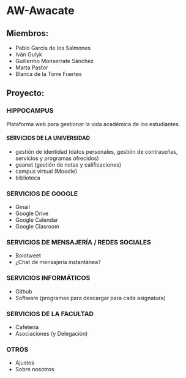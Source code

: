 # AW-Awacate

## Miembros:
* Pablo García de los Salmones
* Iván Gulyk
* Guillermo Monserrate Sánchez
* Marta Pastor
* Blanca de la Torre Fuertes

## Proyecto: 

### HIPPOCAMPUS

Plataforma web para gestionar la vida académica de los estudiantes.


#### SERVICIOS DE LA UNIVERSIDAD
- gestión de identidad (datos personales, gestión de contraseñas, servicios y programas ofrecidos)
- geanet (gestión de notas y calificaciones)
- campus virtual (Moodle)
- biblioteca


### SERVICIOS DE GOOGLE
- Gmail
- Google Drive
- Google Calendar
- Google Clasroom


### SERVICIOS DE MENSAJERÍA / REDES SOCIALES
- Bolotweet
- ¿Chat de mensajería instantánea?


### SERVICIOS INFORMÁTICOS
- Github
- Software (programas para descargar para cada asignatura)


### SERVICIOS DE LA FACULTAD
- Cafetería
- Asociaciones (y Delegación)

### OTROS
- Ajustes
- Sobre nosotros
